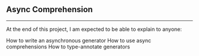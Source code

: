 ## Async Comprehension
---

At the end of this project, I am expected to be able to explain to anyone:

How to write an asynchronous generator
How to use async comprehensions
How to type-annotate generators
